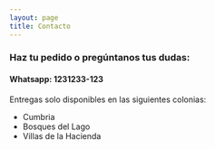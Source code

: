 ```yaml
---
layout: page
title: Contacto
---
```


### Haz tu pedido o pregúntanos tus dudas:

#### **Whatsapp:** 1231233-123


Entregas solo disponibles en las siguientes colonias:
- Cumbria
- Bosques del Lago
- Villas de la Hacienda
